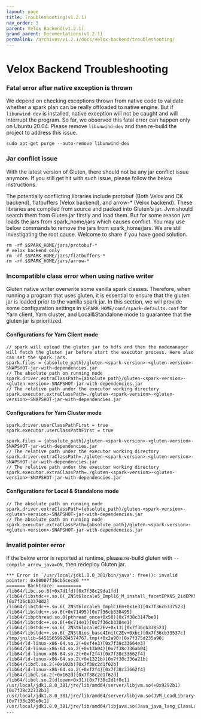 ```yaml
---
layout: page
title: Troubleshooting(v1.2.1)
nav_order: 3
parent: Velox Backend(v1.2.1)
grand_parent: Documentations(v1.2.1)
permalink: /archives/v1.2.1/docs/velox-backend/troubleshooting/
---
```

# Velox Backend Troubleshooting

### Fatal error after native exception is thrown

We depend on checking exceptions thrown from native code to validate whether a spark plan can
be really offloaded to native engine. But if `libunwind-dev` is installed, native exception will not be
caught and will interrupt the program. So far, we observed this fatal error can happen only on Ubuntu 20.04.
Please remove `libunwind-dev` and then re-build the project to address this issue.

`sudo apt-get purge --auto-remove libunwind-dev`

### Jar conflict issue

With the latest version of Gluten, there should not be any jar conflict issue anymore. If you still get hit with
such issue, please follow the below instructions.

The potentially conflicting libraries include protobuf (Both Velox and CK backend), flatbuffers (Velox backend), and arrow-* (Velox backend).
These libraries are compiled from source and packed into Gluten's jar. Jvm should search them from Gluten.jar firstly and load them. But for
some reason jvm loads the jars from spark_home/jars which causes conflict. You may use below commands to remove the jars from spark_home/jars.
We are still investigating the root cause. Welcome to share if you have good solution.

```
rm -rf $SPARK_HOME/jars/protobuf-*
# velox backend only
rm -rf $SPARK_HOME/jars/flatbuffers-*
rm -rf $SPARK_HOME/jars/arrow-*
```

### Incompatible class error when using native writer
Gluten native writer overwrite some vanilla spark classes. Therefore, when running a program that uses gluten, it is essential to ensure that
the gluten jar is loaded prior to the vanilla spark jar. In this section, we will provide some configuration settings in
`$SPARK_HOME/conf/spark-defaults.conf` for Yarn client, Yarn cluster, and Local&Standalone mode to guarantee that the gluten jar is prioritized.

#### Configurations for Yarn Client mode

```
// spark will upload the gluten jar to hdfs and then the nodemanager will fetch the gluten jar before start the executor process. Here also can set the spark.jars.
spark.files = {absolute_path}/gluten-<spark-version>-<gluten-version>-SNAPSHOT-jar-with-dependencies.jar
// The absolute path on running node
spark.driver.extraClassPath={absolute_path}/gluten-<spark-version>-<gluten-version>-SNAPSHOT-jar-with-dependencies.jar
// The relative path under the executor working directory
spark.executor.extraClassPath=./gluten-<spark-version>-<gluten-version>-SNAPSHOT-jar-with-dependencies.jar
```

#### Configurations for Yarn Cluster mode
```
spark.driver.userClassPathFirst = true
spark.executor.userClassPathFirst = true

spark.files = {absolute_path}/gluten-<spark-version>-<gluten-version>-SNAPSHOT-jar-with-dependencies.jar
// The relative path under the executor working directory
spark.driver.extraClassPath=./gluten-<spark-version>-<gluten-version>-SNAPSHOT-jar-with-dependencies.jar
// The relative path under the executor working directory
spark.executor.extraClassPath=./gluten-<spark-version>-<gluten-version>-SNAPSHOT-jar-with-dependencies.jar
```
#### Configurations for Local & Standalone mode
```
// The absolute path on running node
spark.driver.extraClassPath={absolute_path}/gluten-<spark-version>-<gluten-version>-SNAPSHOT-jar-with-dependencies.jar
// The absolute path on running node
spark.executor.extraClassPath={absolute_path}/gluten-<spark-version>-<gluten-version>-SNAPSHOT-jar-with-dependencies.jar
```

### Invalid pointer error

If the below error is reported at runtime, please re-build gluten with `--compile_arrow_java=ON`, then redeploy Gluten jar.

```
*** Error in `/usr/local/jdk1.8.0_381/bin/java': free(): invalid pointer: 0x00007f36cb5cec80 ***
======= Backtrace: =========
/lib64/libc.so.6(+0x7d1fd)[0x7f38c29da1fd]
/lib64/libstdc++.so.6(_ZNSt6locale5_Impl16_M_install_facetEPKNS_2idEPKNS_5facetE+0x142)[0x7f36cb3370d2]
/lib64/libstdc++.so.6(_ZNSt6locale5_ImplC1Em+0x1e3)[0x7f36cb337523]
/lib64/libstdc++.so.6(+0x71495)[0x7f36cb338495]
/lib64/libpthread.so.0(pthread_once+0x50)[0x7f38c3147be0]
/lib64/libstdc++.so.6(+0x714e1)[0x7f36cb3384e1]
/lib64/libstdc++.so.6(_ZNSt6localeC2Ev+0x13)[0x7f36cb338523]
/lib64/libstdc++.so.6(_ZNSt8ios_base4InitC2Ev+0xbc)[0x7f36cb33537c]
/tmp/jnilib-645156599284574767.tmp(+0x2a90)[0x7f375d235a90]
/lib64/ld-linux-x86-64.so.2(+0xf4e3)[0x7f38c33664e3]
/lib64/ld-linux-x86-64.so.2(+0x13b04)[0x7f38c336ab04]
/lib64/ld-linux-x86-64.so.2(+0xf2f4)[0x7f38c33662f4]
/lib64/ld-linux-x86-64.so.2(+0x1321b)[0x7f38c336a21b]
/lib64/libdl.so.2(+0x102b)[0x7f38c2d1f02b]
/lib64/ld-linux-x86-64.so.2(+0xf2f4)[0x7f38c33662f4]
/lib64/libdl.so.2(+0x162d)[0x7f38c2d1f62d]
/lib64/libdl.so.2(dlopen+0x31)[0x7f38c2d1f0c1]
/usr/local/jdk1.8.0_381/jre/lib/amd64/server/libjvm.so(+0x9292b1)[0x7f38c22732b1]
/usr/local/jdk1.8.0_381/jre/lib/amd64/server/libjvm.so(JVM_LoadLibrary+0xa1)[0x7f38c205e0c1]
/usr/local/jdk1.8.0_381/jre/lib/amd64/libjava.so(Java_java_lang_ClassLoader_00024NativeLibrary_load+0x1ac)
...
```
